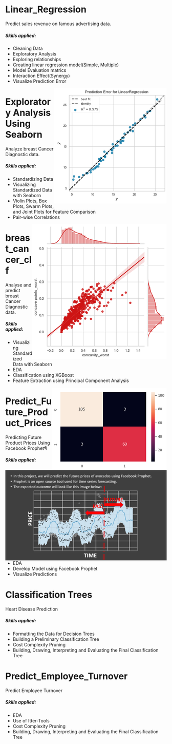 # Linear_Regression 
Predict sales revenue on famous advertising data.

##### Skills applied:
- Cleaning Data
- Exploratory Analysis
- Exploring relationships
- Creating linear regression model(Simple, Multiple)
- Model Evaluation matrics
- Interaction Effect(Synergy)
- Visualize Prediction Error
<p>
	<img src="Linear_Regression/output.png" alt="Output Image" style="float:right"></img>
</p>

# Exploratory Analysis Using Seaborn
Analyze breast Cancer Diagnostic data.

##### Skills applied:
- Standardizing Data
- Visualizing Standardized Data with Seaborn
- Violin Plots, Box Plots, Swarm Plots, and Joint Plots for Feature Comparison
- Pair-wise Correlations
<p>
	<img src="Exploratory_Analysis_with_Seaborn/download.png" alt="Output Image" style="float:right"></img>
</p>

# breast_cancer_clf
Analyse and predict breast Cancer Diagnostic data.

##### Skills applied:
- Visualizing Standardized Data with Seaborn
- EDA
- Classification using XGBoost
- Feature Extraction using Principal Component Analysis
<p>
	<img src="breast_cancer_clf/output.png" alt="Output Image" style="float:right"></img>
</p>

# Predict_Future_Product_Prices
Predicting Future Product Prices Using Facebook Prophet¶
<p>
	<img src="Predict_Future_Product_Prices/output.png" alt="Output Image" style="float:right"></img>
</p>

##### Skills applied:
- EDA
- Develop Model using Facebook Prophet
- Visualize Predictions

# Classification Trees
Heart Disease Prediction 

##### Skills applied:
- Formatting the Data for Decision Trees
- Building a Preliminary Classification Tree
- Cost Complexity Pruning
- Building, Drawing, Interpreting and Evaluating the Final Classification Tree

# Predict_Employee_Turnover
Predict Employee Turnover

##### Skills applied:
- EDA
- Use of Itter-Tools
- Cost Complexity Pruning
- Building, Drawing, Interpreting and Evaluating the Final Classification Tree
